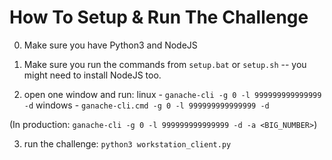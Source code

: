 # How To Setup & Run The Challenge

0. Make sure you have Python3 and NodeJS

1. Make sure you run the commands from `setup.bat` or `setup.sh` -- you might need to install NodeJS too.

2. open one window and run:
linux - `ganache-cli -g 0 -l 999999999999999 -d`
windows - `ganache-cli.cmd -g 0 -l 999999999999999 -d`

(In production: `ganache-cli -g 0 -l 999999999999999 -d -a <BIG_NUMBER>`)

3. run the challenge:
`python3 workstation_client.py`
